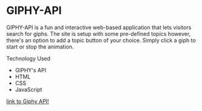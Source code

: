 # GIPHY-API

GIPHY-API is a fun and interactive web-based application that lets visitors search for giphs. The site is setup with some pre-defined topics however, there&#39;s an option to add a topic button of your choice. Simply click a giph to start or stop the animation.

Technology Used

- GIPHY&#39;s API
- HTML
- CSS
- JavaScript


[link to Giphy API!](https://clopes1.github.io/GIPHY-API/)
